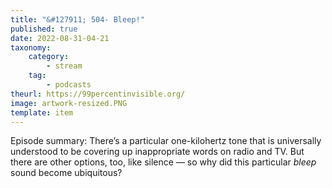 ```yaml
---
title: "&#127911; 504- Bleep!"
published: true
date: 2022-08-31-04-21
taxonomy:
    category:
        - stream
    tag:
        - podcasts
theurl: https://99percentinvisible.org/
image: artwork-resized.PNG
template: item
---
```


Episode summary: There&rsquo;s a particular one-kilohertz tone that is universally understood to be covering up inappropriate words on radio and TV. But there are other options, too, like silence &mdash; so why did this particular *bleep* sound become ubiquitous?
